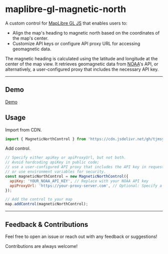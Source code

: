 # maplibre-gl-magnetic-north

A custom control for [MapLibre GL JS](https://github.com/maplibre/maplibre-gl-js/) that enables users to:
- Align the map's heading to magnetic north based on the coordinates of the map's center.
- Customize API keys or configure API proxy URL for accessing geomagnetic data.

The magnetic heading is calculated using the latitude and longitude at the center of the map view. It retrieves geomagnetic data from [NOAA](https://www.ngdc.noaa.gov/geomag/calculators/magcalc.shtml)'s API, or alternatively, a user-configured proxy that includes the necessary API key.

---

## Demo  
[Demo](https://tjmsy.github.io/maplibre-gl-magnetic-north/)

## Usage  

Import from CDN.

```javascript
import { MagneticNorthControl } from 'https://cdn.jsdelivr.net/gh/tjmsy/maplibre-gl-magnetic-north@v0.1.0/src/maplibre-gl-magnetic-north.js';
```

Add control.

```javascript
// Specify either apiKey or apiProxyUrl, but not both.
// Avoid hardcoding apiKey in public code;
// use a user-configured API proxy that includes the API key in requests to the NOAA API,
// or use environment variables for security.
const magneticNorthControl = new MagneticNorthControl({
  apiKey: 'YOUR_NOAA_API_KEY', // Replace with your NOAA API key
  apiProxyUrl: 'https://your-proxy-server.com', // Optional: Specify a proxy URL
});

// Add the control to your map
map.addControl(magneticNorthControl);
```

---

## Feedback & Contributions

Feel free to open an issue or reach out with any feedback or suggestions!

Contributions are always welcome!
